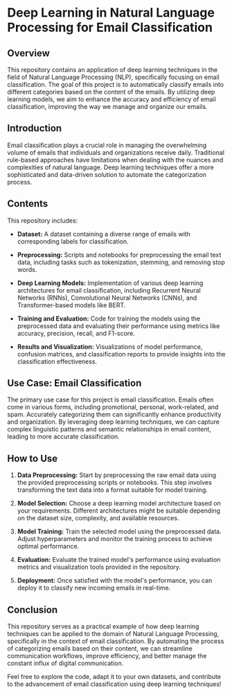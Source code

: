 # Deep Learning in Natural Language Processing for Email Classification

## Overview

This repository contains an application of deep learning techniques in the field of Natural Language Processing (NLP), specifically focusing on email classification. The goal of this project is to automatically classify emails into different categories based on the content of the emails. By utilizing deep learning models, we aim to enhance the accuracy and efficiency of email classification, improving the way we manage and organize our emails.

## Introduction

Email classification plays a crucial role in managing the overwhelming volume of emails that individuals and organizations receive daily. Traditional rule-based approaches have limitations when dealing with the nuances and complexities of natural language. Deep learning techniques offer a more sophisticated and data-driven solution to automate the categorization process.

## Contents

This repository includes:

- **Dataset:** A dataset containing a diverse range of emails with corresponding labels for classification.

- **Preprocessing:** Scripts and notebooks for preprocessing the email text data, including tasks such as tokenization, stemming, and removing stop words.

- **Deep Learning Models:** Implementation of various deep learning architectures for email classification, including Recurrent Neural Networks (RNNs), Convolutional Neural Networks (CNNs), and Transformer-based models like BERT.

- **Training and Evaluation:** Code for training the models using the preprocessed data and evaluating their performance using metrics like accuracy, precision, recall, and F1-score.

- **Results and Visualization:** Visualizations of model performance, confusion matrices, and classification reports to provide insights into the classification effectiveness.

## Use Case: Email Classification

The primary use case for this project is email classification. Emails often come in various forms, including promotional, personal, work-related, and spam. Accurately categorizing them can significantly enhance productivity and organization. By leveraging deep learning techniques, we can capture complex linguistic patterns and semantic relationships in email content, leading to more accurate classification.

## How to Use

1. **Data Preprocessing:** Start by preprocessing the raw email data using the provided preprocessing scripts or notebooks. This step involves transforming the text data into a format suitable for model training.

2. **Model Selection:** Choose a deep learning model architecture based on your requirements. Different architectures might be suitable depending on the dataset size, complexity, and available resources.

3. **Model Training:** Train the selected model using the preprocessed data. Adjust hyperparameters and monitor the training process to achieve optimal performance.

4. **Evaluation:** Evaluate the trained model's performance using evaluation metrics and visualization tools provided in the repository.

5. **Deployment:** Once satisfied with the model's performance, you can deploy it to classify new incoming emails in real-time.

## Conclusion

This repository serves as a practical example of how deep learning techniques can be applied to the domain of Natural Language Processing, specifically in the context of email classification. By automating the process of categorizing emails based on their content, we can streamline communication workflows, improve efficiency, and better manage the constant influx of digital communication.

Feel free to explore the code, adapt it to your own datasets, and contribute to the advancement of email classification using deep learning techniques!
